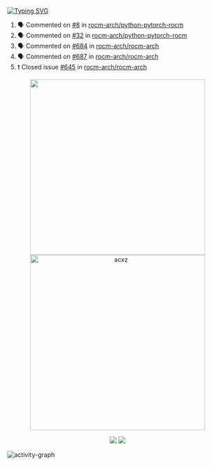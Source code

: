 [![Typing SVG](https://readme-typing-svg.herokuapp.com?size=16&color=AFFFA3&multiline=true&height=75&lines=contributing+to+robotics%2Faerospace%2Fml%2Fgpu+software;packaging+it+for+archlinux;ricer)](https://git.io/typing-svg)

<!--START_SECTION:activity-->
1. 🗣 Commented on [#8](https://github.com/rocm-arch/python-pytorch-rocm/issues/8) in [rocm-arch/python-pytorch-rocm](https://github.com/rocm-arch/python-pytorch-rocm)
2. 🗣 Commented on [#32](https://github.com/rocm-arch/python-pytorch-rocm/issues/32) in [rocm-arch/python-pytorch-rocm](https://github.com/rocm-arch/python-pytorch-rocm)
3. 🗣 Commented on [#684](https://github.com/rocm-arch/rocm-arch/issues/684) in [rocm-arch/rocm-arch](https://github.com/rocm-arch/rocm-arch)
4. 🗣 Commented on [#687](https://github.com/rocm-arch/rocm-arch/issues/687) in [rocm-arch/rocm-arch](https://github.com/rocm-arch/rocm-arch)
5. ❗️ Closed issue [#645](https://github.com/rocm-arch/rocm-arch/issues/645) in [rocm-arch/rocm-arch](https://github.com/rocm-arch/rocm-arch)
<!--END_SECTION:activity-->

<p align="center">
  <img width="400em" src=https://github-readme-stats.vercel.app/api?username=acxz&include_all_commits=true&show_icons=true />
  <img width="400em" src="https://github-readme-streak-stats.herokuapp.com/?user=acxz&" alt="acxz" />
</p>

<p align="center">
  <img src=https://github-readme-stats.vercel.app/api/top-langs/?username=acxz&layout=compact />
  <img src=https://github-profile-trophy.vercel.app/?username=acxz&row=2&column=4 />
</p>

![activity-graph](https://activity-graph.herokuapp.com/graph?username=acxz&theme=aqua)
